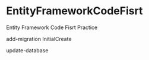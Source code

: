 # EntityFrameworkCodeFisrt
Entity Framework Code Fisrt Practice


add-migration InitialCreate

update-database
